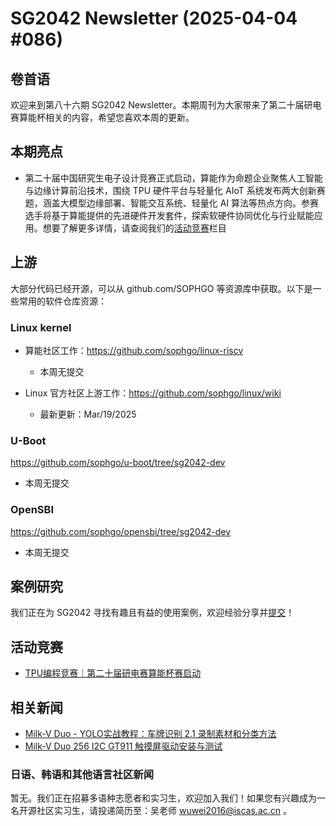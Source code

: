 # SG2042 Newsletter (2025-04-04 #086)

## 卷首语

欢迎来到第八十六期 SG2042 Newsletter。本期周刊为大家带来了第二十届研电赛算能杯相关的内容，希望您喜欢本周的更新。

## 本期亮点

+ 第二十届中国研究生电子设计竞赛正式启动，算能作为命题企业聚焦人工智能与边缘计算前沿技术，围绕 TPU 硬件平台与轻量化 AIoT 系统发布两大创新赛题，涵盖大模型边缘部署、智能交互系统、轻量化 AI 算法等热点方向。参赛选手将基于算能提供的先进硬件开发套件，探索软硬件协同优化与行业赋能应用。想要了解更多详情，请查阅我们的[活动竞赛](#活动竞赛)栏目

## 上游

大部分代码已经开源，可以从 github.com/SOPHGO 等资源库中获取。以下是一些常用的软件仓库资源：

### Linux kernel

+ 算能社区工作：https://github.com/sophgo/linux-riscv

  +  本周无提交

+ Linux 官方社区上游工作：https://github.com/sophgo/linux/wiki

  + 最新更新：Mar/19/2025


### U-Boot

https://github.com/sophgo/u-boot/tree/sg2042-dev

+ 本周无提交

### OpenSBI

https://github.com/sophgo/opensbi/tree/sg2042-dev 

+ 本周无提交

## 案例研究

我们正在为 SG2042 寻找有趣且有益的使用案例，欢迎经验分享并[提交](https://github.com/sophgocommunity/SG2042-Newsletter/pulls)！

## 活动竞赛

+ [TPU编程竞赛｜第二十届研电赛算能杯赛启动][event-1]

[event-1]:https://mp.weixin.qq.com/s/6HrsRH00GLZexpGEzEMVrw

## 相关新闻

+ [Milk-V Duo - YOLO实战教程：车牌识别 2.1 录制素材和分类方法][news-1]
+ [Milk-V Duo 256 I2C GT911 触摸屏驱动安装与测试][news-2]

[news-1]:https://www.bilibili.com/video/BV1gYoDYkExY
[news-2]:https://zhuanlan.zhihu.com/p/1889639695689966801

### 日语、韩语和其他语言社区新闻

暂无。我们正在招募多语种志愿者和实习生，欢迎加入我们！如果您有兴趣成为一名开源社区实习生，请投递简历至：吴老师 [wuwei2016@iscas.ac.cn](mailto:wuwei2016@iscas.ac.cn) 。